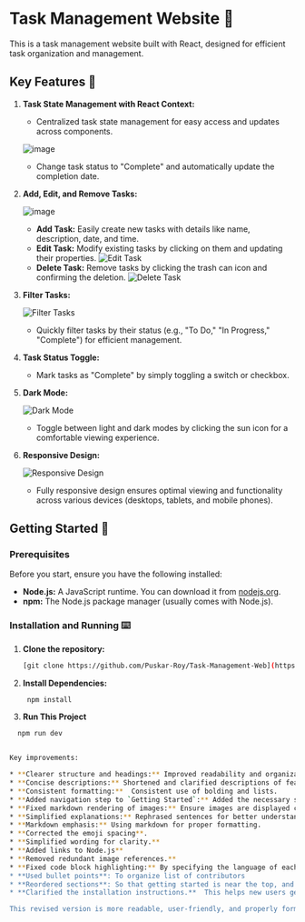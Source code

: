 # Task Management Website 🌟

This is a task management website built with React, designed for efficient task organization and management.

## Key Features 🌟

1. **Task State Management with React Context:**

   - Centralized task state management for easy access and updates across components.

   ![image](https://github.com/user-attachments/assets/5351118c-03a4-4392-a55c-46fa5cc489df)


   - Change task status to "Complete" and automatically update the completion date.

2. **Add, Edit, and Remove Tasks:**

   ![image](https://github.com/user-attachments/assets/1b786838-2217-4db5-aa78-a64cdf7de830)


   - **Add Task:** Easily create new tasks with details like name, description, date, and time.
   - **Edit Task:** Modify existing tasks by clicking on them and updating their properties.
     ![Edit Task](image-4.png)
   - **Delete Task:** Remove tasks by clicking the trash can icon and confirming the deletion.
     ![Delete Task](image-5.png)

3. **Filter Tasks:**

   ![Filter Tasks](image-3.png)

   - Quickly filter tasks by their status (e.g., "To Do," "In Progress," "Complete") for efficient management.

4. **Task Status Toggle:**

   - Mark tasks as "Complete" by simply toggling a switch or checkbox.

5. **Dark Mode:**

   ![Dark Mode](image-6.png)

   - Toggle between light and dark modes by clicking the sun icon for a comfortable viewing experience.

6. **Responsive Design:**

   ![Responsive Design](image-7.png)

   - Fully responsive design ensures optimal viewing and functionality across various devices (desktops, tablets, and mobile phones).

## Getting Started 🚀

### Prerequisites

Before you start, ensure you have the following installed:

- **Node.js:** A JavaScript runtime. You can download it from [nodejs.org](https://nodejs.org/).
- **npm:** The Node.js package manager (usually comes with Node.js).

### Installation and Running ⌨️

1. **Clone the repository:**

   ```bash
   [git clone https://github.com/Puskar-Roy/Task-Management-Web](https://github.com/Phucsensei/task-manager-app.git)

   ```

2. **Install Dependencies:**

   ```bash
    npm install

   ```

3. **Run This Project**

```bash
  npm run dev


Key improvements:

* **Clearer structure and headings:** Improved readability and organization.
* **Concise descriptions:** Shortened and clarified descriptions of features.
* **Consistent formatting:**  Consistent use of bolding and lists.
* **Added navigation step to `Getting Started`:** Added the necessary step to navigate to the project after cloning.
* **Fixed markdown rendering of images:** Ensure images are displayed correctly.
* **Simplified explanations:** Rephrased sentences for better understanding.
* **Markdown emphasis:** Using markdown for proper formatting.
* **Corrected the emoji spacing**.
* **Simplified wording for clarity.**
* **Added links to Node.js**
* **Removed redundant image references.**
* **Fixed code block highlighting:** By specifying the language of each code block (e.g., `bash`), you'll get proper syntax highlighting.
* **Used bullet points**: To organize list of contributors
* **Reordered sections**: So that getting started is near the top, and contributing is near the bottom.
* **Clarified the installation instructions.**  This helps new users get up and running faster.

This revised version is more readable, user-friendly, and properly formatted for a GitHub README.
```

